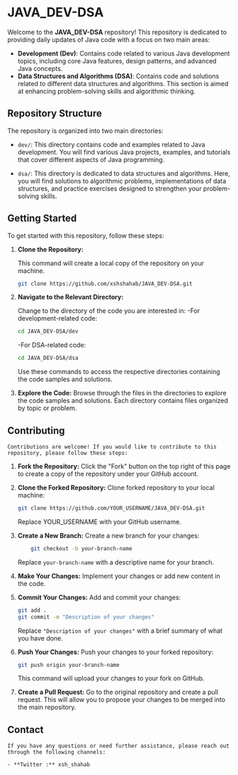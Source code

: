 # JAVA_DEV-DSA

Welcome to the **JAVA_DEV-DSA** repository! This repository is dedicated to providing daily updates of Java code with a focus on two main areas:

- **Development (Dev)**: Contains code related to various Java development topics, including core Java features, design patterns, and advanced Java concepts.
- **Data Structures and Algorithms (DSA)**: Contains code and solutions related to different data structures and algorithms. This section is aimed at enhancing problem-solving skills and algorithmic thinking.

## Repository Structure

The repository is organized into two main directories:

- `dev/`: This directory contains code and examples related to Java development. You will find various Java projects, examples, and tutorials that cover different aspects of Java programming.

- `dsa/`: This directory is dedicated to data structures and algorithms. Here, you will find solutions to algorithmic problems, implementations of data structures, and practice exercises designed to strengthen your problem-solving skills.

## Getting Started

To get started with this repository, follow these steps:

1. **Clone the Repository:**

   This command will create a local copy of the repository on your machine.

   ```bash
   git clone https://github.com/xshshahab/JAVA_DEV-DSA.git
   ```

2. **Navigate to the Relevant Directory:**

   Change to the directory of the code you are interested in:
   -For development-related code:

   ```bash
   cd JAVA_DEV-DSA/dev
   ```

   -For DSA-related code:

   ```bash
   cd JAVA_DEV-DSA/dsa
   ```

   Use these commands to access the respective directories containing the code samples and solutions.

3. **Explore the Code:**
   Browse through the files in the directories to explore the code samples and solutions. Each directory contains files organized by topic or problem.

## Contributing

    Contributions are welcome! If you would like to contribute to this repository, please follow these steps:

1. **Fork the Repository:**
   Click the "Fork" button on the top right of this page to create a copy of the repository under your GitHub account.

2. **Clone the Forked Repository:**
   Clone forked repository to your local machine:

   ```bash
   git clone https://github.com/YOUR_USERNAME/JAVA_DEV-DSA.git
   ```

   Replace YOUR_USERNAME with your GitHub username.

3. **Create a New Branch:**
   Create a new branch for your changes:

   ```bash
       git checkout -b your-branch-name
   ```

   Replace `your-branch-name` with a descriptive name for your branch.

4. **Make Your Changes:**
   Implement your changes or add new content in the code.

5. **Commit Your Changes:**
   Add and commit your changes:

   ```bash
   git add .
   git commit -m "Description of your changes"
   ```

   Replace `"Description of your changes"` with a brief summary of what you have done.

6. **Push Your Changes:**
   Push your changes to your forked repository:

   ```bash
   git push origin your-branch-name
   ```

   This command will upload your changes to your fork on GitHub.

7. **Create a Pull Request:**
   Go to the original repository and create a pull request. This will allow you to propose your changes to be merged into the main repository.

## Contact

    If you have any questions or need further assistance, please reach out through the following channels:

    - **Twitter :** xsh_shahab
